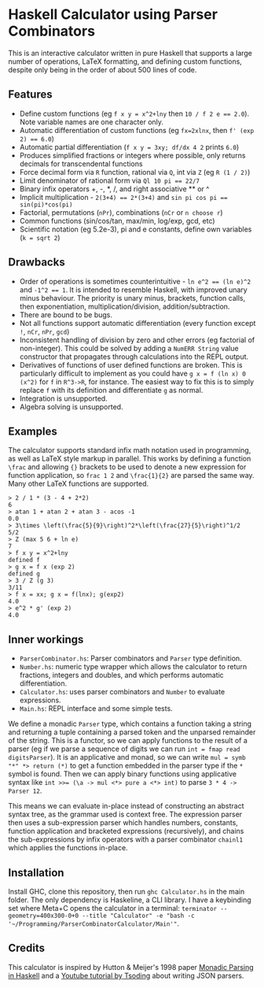 
# Haskell Calculator using Parser Combinators

This is an interactive calculator written in pure Haskell that supports a large number of operations, LaTeX formatting, and defining custom functions, despite only being in the order of about 500 lines of code.

## Features

- Define custom functions (eg `f x y = x^2+lny` then `10 / f 2 e == 2.0`). Note variable names are one character only.
- Automatic differentiation of custom functions (eg `fx=2xlnx`, then `f' (exp 2) == 6.0`)
- Automatic partial differentiation (`f x y = 3xy; df/dx 4 2` prints `6.0`)
- Produces simplified fractions or integers where possible, only returns decimals for transcendental functions
- Force decimal form via `R` function, rational via `Q`, int via `Z` (eg `R (1 / 2)`)
- Limit denominator of rational form via `Ql 10 pi == 22/7`
- Binary infix operators +, -, *, /, and right associative ** or ^
- Implicit multiplication - `2(3+4) == 2*(3+4)` and `sin pi cos pi == sin(pi)*cos(pi)`
- Factorial, permutations (`nPr`), combinations (`nCr` or `n choose r`)
- Common functions (sin/cos/tan, max/min, log/exp, gcd, etc)
- Scientific notation (eg 5.2e-3), pi and e constants, define own variables (`k = sqrt 2`)

## Drawbacks

- Order of operations is sometimes counterintuitive - `ln e^2 == (ln e)^2` and `-1^2 == 1`. It is intended to resemble Haskell, with improved unary minus behaviour. The priority is unary minus, brackets, function calls, then exponentiation, multiplication/division, addition/subtraction.
- There are bound to be bugs.
- Not all functions support automatic differentiation (every function except `!`, `nCr`, `nPr`, `gcd`)
- Inconsistent handling of division by zero and other errors (eg factorial of non-integer). This could be solved by adding a `NumERR String` value constructor that propagates through calculations into the REPL output.
- Derivatives of functions of user defined functions are broken. This is particularly difficult to implement as you could have `g x = f (ln x) 0 (x^2)` for `f` in `R^3->R`, for instance. The easiest way to fix this is to simply replace `f` with its definition and differentiate `g` as normal.
- Integration is unsupported.
- Algebra solving is unsupported.

## Examples

The calculator supports standard infix math notation used in programming, as well as LaTeX style markup in parallel. This works by defining a function `\frac` and allowing `{}` brackets to be used to denote a new expression for function application, so `frac 1 2` and `\frac{1}{2}` are parsed the same way. Many other LaTeX functions are supported.

```
> 2 / 1 * (3 - 4 + 2*2)
6
> atan 1 + atan 2 + atan 3 - acos -1
0.0
> 3\times \left(\frac{5}{9}\right)^2*\left(\frac{27}{5}\right)^1/2
5/2
> Z (max 5 6 + ln e)
7
> f x y = x^2+lny
defined f
> g x = f x (exp 2)
defined g
> 3 / Z (g 3)
3/11
> f x = xx; g x = f(lnx); g(exp2)
4.0
> e^2 * g' (exp 2)
4.0
```

## Inner workings

- `ParserCombinator.hs`: Parser combinators and `Parser` type definition.
- `Number.hs`: numeric type wrapper which allows the calculator to return fractions, integers and doubles, and which performs automatic differentiation.
- `Calculator.hs`: uses parser combinators and `Number` to evaluate expressions.
- `Main.hs`: REPL interface and some simple tests.

We define a monadic `Parser` type, which contains a function taking a string and returning a tuple containing a parsed token and the unparsed remainder of the string. This is a functor, so we can apply functions to the result of a parser (eg if we parse a sequence of digits we can run `int = fmap read digitsParser`). It is an applicative and monad, so we can write `mul = symb "*" *> return (*)` to get a function embedded in the parser type if the `*` symbol is found. Then we can apply binary functions using applicative syntax like `int >>= (\a -> mul <*> pure a <*> int)` to parse `3 * 4 -> Parser 12`.

This means we can evaluate in-place instead of constructing an abstract syntax tree, as the grammar used is context free. The expression parser then uses a sub-expression parser which handles numbers, constants, function application and bracketed expressions (recursively), and chains the sub-expressions by infix operators with a parser combinator `chainl1` which applies the functions in-place.

## Installation

Install GHC, clone this repository, then run `ghc Calculator.hs` in the main folder. The only dependency is Haskeline, a CLI library. I have a keybinding set where Meta+C opens the calculator in a terminal: `terminator --geometry=400x300-0+0 --title "Calculator" -e "bash -c '~/Programming/ParserCombinatorCalculator/Main'"`.

## Credits

This calculator is inspired by Hutton & Meijer's 1998 paper [Monadic Parsing in Haskell](https://www.cs.tufts.edu/comp/150FP/archive/graham-hutton/monadic-parsing-jfp.pdf) and a [Youtube tutorial by Tsoding](https://www.youtube.com/watch?v=N9RUqGYuGfw) about writing JSON parsers.
